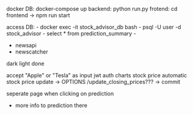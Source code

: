 docker DB: docker-compose up
backend: python run.py
frotend: cd frontend -> npm run start

access DB: - docker exec -it stock_advisor_db bash
           - psql -U user -d stock_advisor
           - select * from prediction_summary
           - <SQL code>

- newsapi
- newscatcher

dark light done


accept "Apple" or "Tesla" as input
jwt auth
charts stock price
automatic stock price update
    -> OPTIONS /update_closing_prices???
    -> commit

seperate page when clicking on prediction
  - more info to prediction there